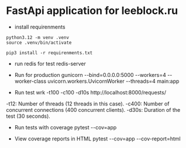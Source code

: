 # FastApi application for leeblock.ru


* install requirenments
```
python3.12 -m venv .venv
source .venv/bin/activate

pip3 install -r requirenments.txt
```

* run redis for test
redis-server


* Run for production
gunicorn --bind=0.0.0.0:5000 --workers=4 --worker-class uvicorn.workers.UvicornWorker --threads=4 main:app


* Run test
wrk -t100 -c100 -d10s http://localhost:8000/requests/

-t12: Number of threads (12 threads in this case).
-c400: Number of concurrent connections (400 concurrent clients).
-d30s: Duration of the test (30 seconds).


* Run tests with coverage
pytest --cov=app

* View coverage reports in HTML
pytest --cov=app --cov-report=html
